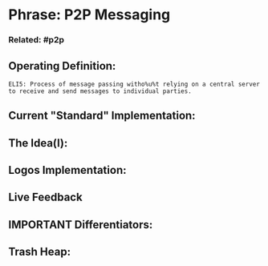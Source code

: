 # Phrase: P2P Messaging

### Related: #p2p

## Operating Definition: 
	ELI5: Process of message passing witho%u%t relying on a central server to receive and send messages to individual parties.

## Current "Standard" Implementation: 

## The Idea(l):

## Logos Implementation:

## Live Feedback

## IMPORTANT Differentiators:

## Trash Heap: